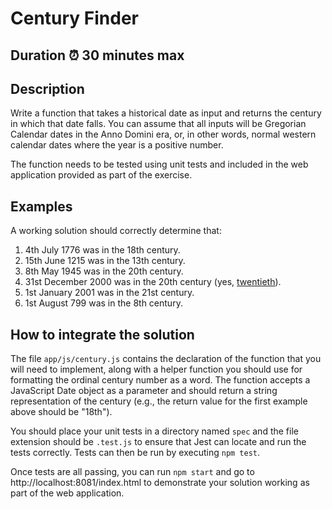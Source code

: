 # Century Finder

## Duration ⏰ 30 minutes max

## Description

Write a function that takes a historical date as input and returns the century in which that date falls.  You can assume that all inputs will be Gregorian Calendar dates in the Anno Domini era, or, in other words, normal western calendar dates where the year is a positive number.

The function needs to be tested using unit tests and included in the web application provided as part of the exercise.

## Examples

A working solution should correctly determine that:

1. 4th July 1776 was in the 18th century.
2. 15th June 1215 was in the 13th century.
3. 8th May 1945 was in the 20th century.
4. 31st December 2000 was in the 20th century (yes, [twentieth](https://www.google.co.uk/search?q=When+did+the+21st+century+begin%3F)).
5. 1st January 2001 was in the 21st century.
6. 1st August 799 was in the 8th century.

## How to integrate the solution

The file `app/js/century.js` contains the declaration of the function that you will need to implement, along with a helper function you should use for formatting the ordinal century number as a word.  The function accepts a JavaScript Date object as a parameter and should return a string representation of the century (e.g., the return value for the first example above should be "18th").

You should place your unit tests in a directory named `spec` and the file extension should be `.test.js` to ensure that Jest can locate and run the tests correctly.  Tests can then be run by executing `npm test`.  

Once tests are all passing, you can run `npm start` and go to http://localhost:8081/index.html to demonstrate your solution working as part of the web application.
